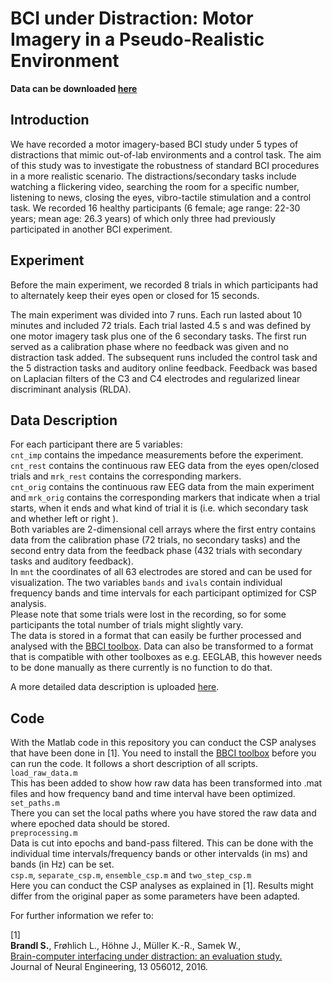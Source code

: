 # BCI under Distraction: Motor Imagery in a Pseudo-Realistic Environment  

__Data can be downloaded [here](https://depositonce.tu-berlin.de/handle/11303/10934.2)__  

## Introduction
We have recorded a motor imagery-based BCI study under 5 types of distractions that mimic out-of-lab environments and a control task. The aim of this study was to investigate the robustness of standard BCI procedures in a more realistic scenario. The distractions/secondary tasks include watching a flickering video, searching the room for a specific number, listening to news, closing the eyes, vibro-tactile stimulation and a control task. We recorded 16 healthy participants (6 female; age range: 22-30 years; mean age: 26.3 years) of which only three had previously participated in another BCI experiment.

## Experiment
Before the main experiment, we recorded 8 trials in which participants had to alternately keep their eyes open or closed for 15 seconds.

The main experiment was divided into 7 runs. Each run lasted about 10 minutes and included 72 trials. Each trial lasted 4.5 s and was defined by one motor imagery task plus one of the 6 secondary tasks. The first run served as a calibration phase where no feedback was given and no distraction task added. The subsequent runs included the control task and the 5 distraction tasks and auditory online feedback. Feedback was based on Laplacian filters of the C3 and C4 electrodes and regularized linear discriminant analysis (RLDA). 

## Data Description
For each participant there are 5 variables:  
``cnt_imp`` contains the impedance measurements before the experiment.  
``cnt_rest`` contains the continuous raw EEG data from the eyes open/closed trials and ``mrk_rest`` contains the corresponding markers.  
``cnt_orig`` contains the continuous raw EEG data from the main experiment and ``mrk_orig`` contains the corresponding markers that indicate when a trial starts, when it ends and what kind of trial it is (i.e. which secondary task and whether left or right ).  
Both variables are 2-dimensional cell arrays where the first entry contains data from the calibration phase (72 trials, no secondary tasks) and the second entry data from the feedback phase (432 trials with secondary tasks and auditory feedback).  
In ``mnt`` the coordinates of all 63 electrodes are stored and can be used for visualization. The two variables ``bands`` and ``ivals`` contain individual frequency bands and time intervals for each participant optimized for CSP analysis.  
Please note that some trials were lost in the recording, so for some participants the total number of trials might slightly vary.  
The data is stored in a format that can easily be further processed and analysed with the [BBCI toolbox](https://github.com/bbci/bbci_public). Data can also be transformed to a format that is compatible with other toolboxes as e.g. EEGLAB, this however needs to be done manually as there currently is no function to do that.

A more detailed data description is uploaded [here](https://github.com/stephaniebrandl/bci-under-distraction/blob/master/data_description.pdf).

## Code
With the Matlab code in this repository you can conduct the CSP analyses that have been done in [1]. You need to install the [BBCI toolbox](https://github.com/bbci/bbci_public) before you can run the code. It follows a short description of all scripts.  
``load_raw_data.m``  
This has been added to show how raw data has been transformed into .mat files and how frequency band and time interval have been optimized.  
``set_paths.m``  
There you can set the local paths where you have stored the raw data and where epoched data should be stored.  
``preprocessing.m``  
Data is cut into epochs and band-pass filtered. This can be done with the individual time intervals/frequency bands or other intervalds (in ms) and bands (in Hz) can be set.  
``csp.m``, ``separate_csp.m``, ``ensemble_csp.m`` and ``two_step_csp.m``  
Here you can conduct the CSP analyses as explained in [1]. Results might differ from the original paper as some parameters have been adapted.




For further information we refer to:  

[1]  
__Brandl S.__, Frøhlich L., Höhne J., Müller K.-R., Samek W.,  
[Brain-computer interfacing under distraction: an evaluation study.](https://iopscience.iop.org/article/10.1088/1741-2560/13/5/056012/meta)  
Journal of Neural Engineering, 13 056012, 2016.
